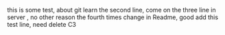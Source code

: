 this is some test, about git learn
the second line, come on
the three line in server , no other reason
the fourth times change in Readme, good
add this test line, need delete
C3
